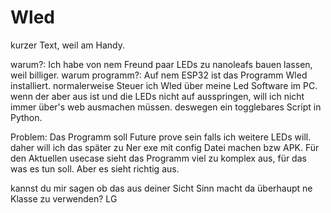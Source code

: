 # Wled

kurzer Text, weil am Handy.

warum?:
Ich habe von nem Freund paar LEDs zu nanoleafs bauen lassen, weil billiger.
warum programm?:
Auf nem ESP32 ist das Programm Wled installiert.
normalerweise Steuer ich Wled über meine Led Software im PC.
wenn der aber aus ist und die LEDs nicht auf ausspringen,
will ich nicht immer über's web ausmachen müssen.
deswegen ein togglebares Script in Python.

Problem:
Das Programm soll Future prove sein falls ich weitere LEDs will. daher will ich das später zu Ner exe mit config Datei machen bzw APK. 
Für den Aktuellen usecase sieht das Programm viel zu komplex aus, für das was es tun soll.
Aber es sieht richtig aus.

kannst du mir sagen ob das aus deiner Sicht Sinn macht da überhaupt ne Klasse zu verwenden?
LG